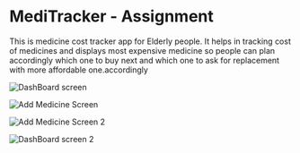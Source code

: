 # MediTracker - Assignment

This is medicine cost tracker app for Elderly people. It helps in tracking cost of medicines and
displays most expensive medicine so people can plan accordingly which one to buy next and
which one to ask for replacement with more affordable one.accordingly

![DashBoard screen](/screenshots/home_screen.png?raw=true "DashBoard")

![Add Medicine Screen](/screenshots/add_medicine_screen.png?raw=true "Add Medicine")

![Add Medicine Screen 2](/screenshots/add_medicine_screen2.png?raw=true "Add Medicine 2")

![DashBoard screen 2](/screenshots/home_screen_2.png?raw=true "DashBoard 2")

